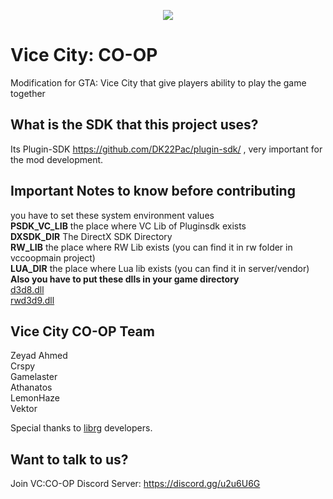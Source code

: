 <p align="center"><img src="https://media.discordapp.net/attachments/344984442936492034/404772881134911489/vcclogo2_copy.png"></p>

# Vice City: CO-OP
Modification for GTA: Vice City that give players ability to play the game together
## What is the SDK that this project uses?
Its Plugin-SDK https://github.com/DK22Pac/plugin-sdk/ , very important for the mod development.
## Important Notes to know before contributing
you have to set these system environment values</br>
**PSDK_VC_LIB** the place where VC Lib of Pluginsdk exists</br>
**DXSDK_DIR** The DirectX SDK Directory</br>
**RW_LIB** the place where RW Lib exists (you can find it in rw folder in vccoopmain project)</br>
**LUA_DIR** the place where Lua lib exists (you can find it in server/vendor) </br>
**Also you have to put these dlls in your game directory** </br>
[d3d8.dll](https://cdn.discordapp.com/attachments/368152497300307969/405034698629447681/d3d8.dll) </br>
[rwd3d9.dll](https://cdn.discordapp.com/attachments/368152497300307969/405034659991519232/rwd3d9.dll)
## Vice City CO-OP Team
Zeyad Ahmed </br>
Crspy </br>
Gamelaster</br>
Athanatos</br>
LemonHaze</br>
Vektor</br>

Special thanks to [librg](https://github.com/librg/librg) developers.
## Want to talk to us?
Join VC:CO-OP Discord Server: https://discord.gg/u2u6U6G
